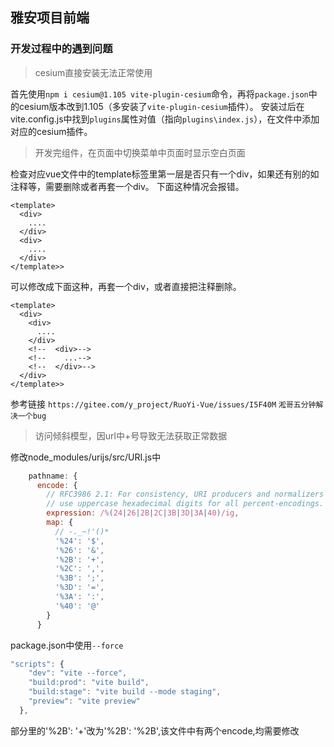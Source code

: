 ## 雅安项目前端
### 开发过程中的遇到问题
> cesium直接安装无法正常使用

首先使用`npm i cesium@1.105 vite-plugin-cesium`命令，再将`package.json`中的cesium版本改到1.105（多安装了`vite-plugin-cesium`插件）。
安装过后在vite.config.js中找到`plugins`属性对值（指向`plugins\index.js`），在文件中添加对应的cesium插件。

> 开发完组件，在页面中切换菜单中页面时显示空白页面

检查对应vue文件中的template标签里第一层是否只有一个div，如果还有别的如注释等，需要删除或者再套一个div。
下面这种情况会报错。
```vue
<template>
  <div>
    ....
  </div>
  <div>
    ....
  </div>
</template>>
```
可以修改成下面这种，再套一个div，或者直接把注释删除。
```vue
<template>
  <div>
    <div>
      ....
    </div>
    <!--  <div>-->
    <!--    ...-->
    <!--  </div>-->
  </div>
</template>>
```
参考链接 `https://gitee.com/y_project/RuoYi-Vue/issues/I5F40M` `淞哥五分钟解决一个bug`

> 访问倾斜模型，因url中+号导致无法获取正常数据

修改node_modules/urijs/src/URI.js中
```javascript
    pathname: {
      encode: {
        // RFC3986 2.1: For consistency, URI producers and normalizers should
        // use uppercase hexadecimal digits for all percent-encodings.
        expression: /%(24|26|2B|2C|3B|3D|3A|40)/ig,
        map: {
          // -._~!'()*
          '%24': '$',
          '%26': '&',
          '%2B': '+',
          '%2C': ',',
          '%3B': ';',
          '%3D': '=',
          '%3A': ':',
          '%40': '@'
        }
      }
```
package.json中使用`--force`
```javascript
"scripts": {
    "dev": "vite --force",
    "build:prod": "vite build",
    "build:stage": "vite build --mode staging",
    "preview": "vite preview"
  },
```
部分里的'%2B': '+'改为'%2B': '%2B',该文件中有两个encode,均需要修改

